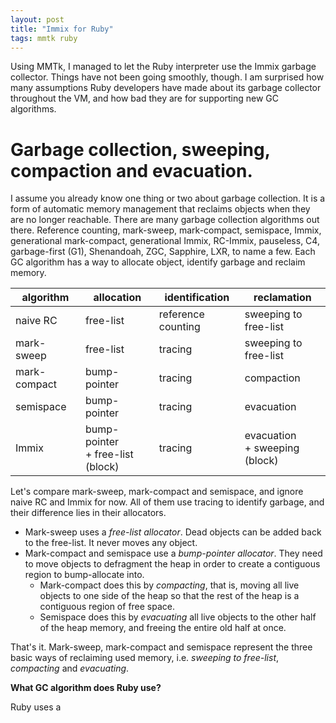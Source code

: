 ```yaml
---
layout: post
title: "Immix for Ruby"
tags: mmtk ruby
---
```


Using MMTk, I managed to let the Ruby interpreter use the Immix garbage
collector. Things have not been going smoothly, though.  I am surprised how many
assumptions Ruby developers have made about its garbage collector throughout the
VM, and how bad they are for supporting new GC algorithms.

# Garbage collection, sweeping, compaction and evacuation.

I assume you already know one thing or two about garbage collection.  It is a
form of automatic memory management that reclaims objects when they are no
longer reachable.  There are many garbage collection algorithms out there.
Reference counting, mark-sweep, mark-compact, semispace, Immix, generational
mark-compact, generational Immix, RC-Immix, pauseless, C4, garbage-first (G1),
Shenandoah, ZGC, Sapphire, LXR, to name a few.  Each GC algorithm has a way to
allocate object, identify garbage and reclaim memory.

algorithm    | allocation                          | identification     | reclamation
-------------|-------------------------------------|--------------------|--------------------
naive RC     | free-list                           | reference counting | sweeping to free-list
mark-sweep   | free-list                           | tracing            | sweeping to free-list
mark-compact | bump-pointer                        | tracing            | compaction 
semispace    | bump-pointer                        | tracing            | evacuation
Immix        | bump-pointer<br>+ free-list (block) | tracing            | evacuation<br>+ sweeping (block)

Let's compare mark-sweep, mark-compact and semispace, and ignore naive RC and
Immix for now.  All of them use tracing to identify garbage, and their
difference lies in their allocators.

-   Mark-sweep uses a *free-list allocator*.  Dead objects can be added back to
    the free-list.  It never moves any object.
-   Mark-compact and semispace use a *bump-pointer allocator*.  They need to
    move objects to defragment the heap in order to create a contiguous region
    to bump-allocate into.
    -   Mark-compact does this by *compacting*, that is, moving all live objects
        to one side of the heap so that the rest of the heap is a contiguous
        region of free space.
    -   Semispace does this by *evacuating* all live objects to the other half
        of the heap memory, and freeing the entire old half at once.

That's it.  Mark-sweep, mark-compact and semispace represent the three basic
ways of reclaiming used memory, i.e. *sweeping to free-list*, *compacting* and
*evacuating*.

**What GC algorithm does Ruby use?**

Ruby uses a 

<!--
vim: tw=80
-->
